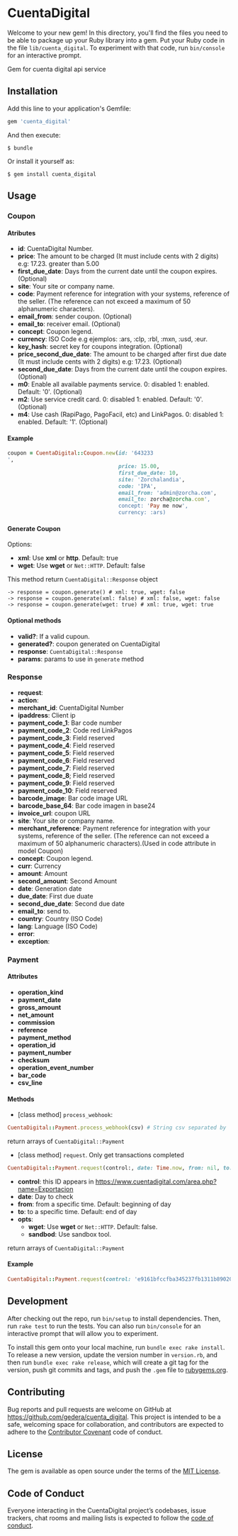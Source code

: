 # CuentaDigital

Welcome to your new gem! In this directory, you'll find the files you need to be able to package up your Ruby library into a gem. Put your Ruby code in the file `lib/cuenta_digital`. To experiment with that code, run `bin/console` for an interactive prompt.

Gem for cuenta digital api service

## Installation

Add this line to your application's Gemfile:

```ruby
gem 'cuenta_digital'
```

And then execute:

    $ bundle

Or install it yourself as:

    $ gem install cuenta_digital

## Usage

### Coupon

#### Atributes

- **id**: CuentaDigital Number.
- **price**: The amount to be charged (It must include cents with 2 digits) e.g: 17.23. greater than 5.00
- **first_due_date**: Days from the current date until the coupon expires. (Optional)
- **site**: Your site or company name.
- **code**: Payment reference for integration with your systems, reference of the seller. (The reference can not exceed a maximum of 50 alphanumeric characters).
- **email_from**: sender coupon. (Optional)
- **email_to**: receiver email. (Optional)
- **concept**: Coupon legend.
- **currency**: ISO Code e.g ejemplos: :ars, :clp, :rbl, :mxn, :usd, :eur.
- **key_hash**: secret key for coupons integration. (Optional)
- **price_second_due_date**: The amount to be charged after first due date (It must include cents with 2 digits) e.g: 17.23. (Optional)
- **second_due_date**: Days from the current date until the coupon expires. (Optional)
- **m0**: Enable all available payments service. 0: disabled 1: enabled. Default: '0'. (Optional)
- **m2**: Use service credit card. 0: disabled 1: enabled. Default: '0'. (Optional)
- **m4**: Use cash (RapiPago, PagoFacil, etc) and LinkPagos. 0: disabled 1: enabled. Default: '1'. (Optional)

#### Example

```ruby
coupon = CuentaDigital::Coupon.new(id: '643233
',
                                   price: 15.00, 
                                   first_due_date: 10,
                                   site: 'Zorchalandia', 
                                   code: 'IPA', 
                                   email_from: 'admin@zorcha.com',
                                   email_to: zorcha@zorcha.com', 
                                   concept: 'Pay me now',
                                   currency: :ars)
```

#### Generate Coupon

Options:

- **xml**: Use **xml** or **http**. Default: true
- **wget**: Use **wget** or `Net::HTTP`. Default: false

This method return `CuentaDigital::Response` object

```
-> response = coupon.generate() # xml: true, wget: false
-> response = coupon.generate(xml: false) # xml: false, wget: false
-> response = coupon.generate(wget: true) # xml: true, wget: true
```

#### Optional methods

- **valid?**: If a valid cupoun.
- **generated?**: coupon generated on CuentaDigital
- **response**: `CuentaDigital::Response`
- **params**: params to use in `generate` method

### Response

- **request**:
- **action**:
- **merchant_id**: CuentaDigital Number
- **ipaddress**: Client ip
- **payment_code_1**: Bar code number
- **payment_code_2**: Code red LinkPagos
- **payment_code_3**: Field reserved
- **payment_code_4**: Field reserved
- **payment_code_5**: Field reserved
- **payment_code_6**: Field reserved
- **payment_code_7**: Field reserved
- **payment_code_8**; Field reserved
- **payment_code_9**: Field reserved
- **payment_code_10**: Field reserved
- **barcode_image**: Bar code image URL
- **barcode_base_64**: Bar code imagen in base24
- **invoice_url**: coupon URL
- **site**: Your site or company name.
- **merchant_reference**: Payment reference for integration with your systems, reference of the seller. (The reference can not exceed a maximum of 50 alphanumeric characters).(Used in code attribute in model Coupon)
- **concept**: Coupon legend.
- **curr**: Currency
- **amount**: Amount
- **second_amount**: Second Amount
- **date**: Generation date
- **due_date**: First due duate
- **second_due_date**: Second due date
- **email_to**: send to.
- **country**: Country (ISO Code)
- **lang**: Language (ISO Code)
- **error**:
- **exception**:

### Payment

#### Attributes

- **operation_kind**
- **payment_date**
- **gross_amount**
- **net_amount**
- **commission**
- **reference**
- **payment_method**
- **operation_id**
- **payment_number**
- **checksum**
- **operation_event_number**
- **bar_code**
- **csv_line**

#### Methods

- [class method] `process_webhook`:

```ruby
CuentaDigital::Payment.process_webhook(csv) # String csv separated by ','
```

return arrays of `CuentaDigital::Payment`

- [class method] `request`. Only get transactions completed


```ruby
CuentaDigital::Payment.request(control:, date: Time.now, from: nil, to: nil, opts: { wget: false, sandbox: false })
```

- **control**: this ID appears in https://www.cuentadigital.com/area.php?name=Exportacion
- **date**: Day to check
- **from**: from a specific time. Default: beginning of day
- **to**: to a specific time. Default: end of day
- **opts**: 
  - **wget**: Use **wget** or `Net::HTTP`. Default: false.
  - **sandbod**: Use sandbox tool.

return arrays of `CuentaDigital::Payment`

#### Example

```ruby
CuentaDigital::Payment.request(control: 'e9161bfccfba345237fb1311b890203f', date: Time.new(2019, 07, 01), opts: { wget: false, sandbox: true })
```

## Development

After checking out the repo, run `bin/setup` to install dependencies. Then, run `rake test` to run the tests. You can also run `bin/console` for an interactive prompt that will allow you to experiment.

To install this gem onto your local machine, run `bundle exec rake install`. To release a new version, update the version number in `version.rb`, and then run `bundle exec rake release`, which will create a git tag for the version, push git commits and tags, and push the `.gem` file to [rubygems.org](https://rubygems.org).

## Contributing

Bug reports and pull requests are welcome on GitHub at https://github.com/gedera/cuenta_digital. This project is intended to be a safe, welcoming space for collaboration, and contributors are expected to adhere to the [Contributor Covenant](http://contributor-covenant.org) code of conduct.

## License

The gem is available as open source under the terms of the [MIT License](https://opensource.org/licenses/MIT).

## Code of Conduct

Everyone interacting in the CuentaDigital project’s codebases, issue trackers, chat rooms and mailing lists is expected to follow the [code of conduct](https://github.com/gedera/cuenta_digital/blob/master/CODE_OF_CONDUCT.md).
